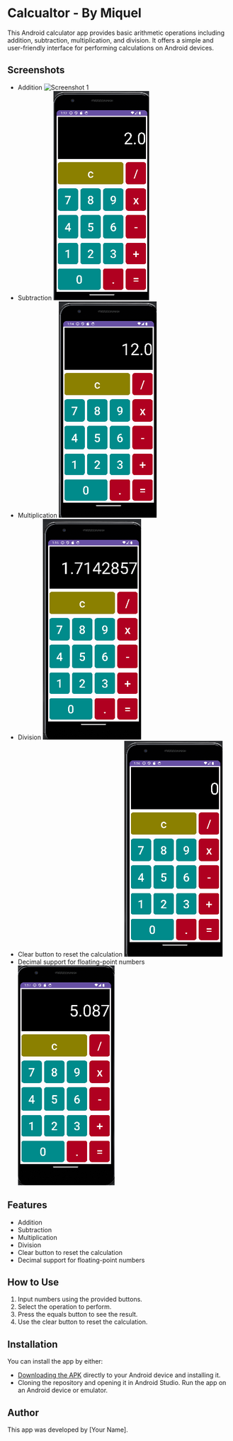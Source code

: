 # Calcualtor - By Miquel
This Android calculator app provides basic arithmetic operations including addition, subtraction, multiplication, and division. It offers a simple and user-friendly interface for performing calculations on Android devices.

## Screenshots
- Addition
![Screenshot 1](images/addition.png)
- Subtraction
![Screenshot 2](images/subtraction.png)
- Multiplication
![Screenshot 3](images/multiplication.png)
- Division
![Screenshot 4](images/division.png)
- Clear button to reset the calculation
![Screenshot 5](images/clear.png)
- Decimal support for floating-point numbers
![Screenshot 6](images/decimal.png)


## Features

- Addition
- Subtraction
- Multiplication
- Division
- Clear button to reset the calculation
- Decimal support for floating-point numbers
  
## How to Use

1. Input numbers using the provided buttons.
2. Select the operation to perform.
3. Press the equals button to see the result.
4. Use the clear button to reset the calculation.

## Installation

You can install the app by either:
- [Downloading the APK](calculator_app.apk) directly to your Android device and installing it.
- Cloning the repository and opening it in Android Studio. Run the app on an Android device or emulator.

## Author

This app was developed by [Your Name].


